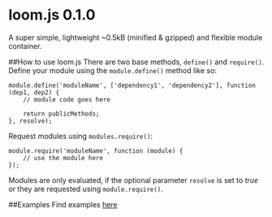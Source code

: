 loom.js 0.1.0
=======
A super simple, lightweight ~0.5kB (minified & gzipped) and flexible module container.

##How to use loom.js
There are two base methods, `define()` and `require()`.
Define your module using the `module.define()` method like so:

    module.define('moduleName', ['dependency1', 'dependency2'], function (dep1, dep2) {
        // module code goes here

        return publicMethods;
    }, resolve);

Request modules using `modules.require()`:

    module.require('moduleName', function (module) {
        // use the module here
    });

Modules are only evaluated, if the optional parameter `resolve` is set to *true* or they are requested
using `module.require()`.

##Examples
Find examples [here](www.glumb.de/loomjs)
